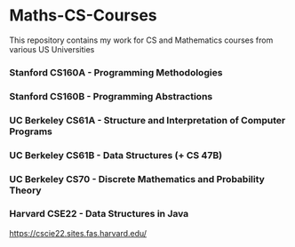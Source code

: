# Maths-CS-Courses
This repository contains my work for CS and Mathematics courses from various US Universities <br /> 

### Stanford CS160A - Programming Methodologies <br />
### Stanford CS160B - Programming Abstractions  <br />
### UC Berkeley CS61A - Structure and Interpretation of Computer Programs <br />
### UC Berkeley CS61B - Data Structures (+ CS 47B) <br />
### UC Berkeley CS70 - Discrete Mathematics and Probability Theory <br />
### Harvard CSE22 - Data Structures in Java <br />
https://cscie22.sites.fas.harvard.edu/
